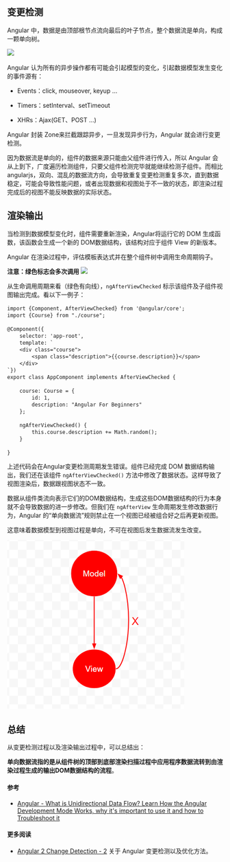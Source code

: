 ## 变更检测
Angular 中，数据是由顶部根节点流向最后的叶子节点，整个数据流是单向，构成一颗单向树。

![](https://segmentfault.com/img/bVKTt7?w=1114&h=560)

Angular 认为所有的异步操作都有可能会引起模型的变化，引起数据模型发生变化的事件源有：

- Events：click, mouseover, keyup ...

- Timers：setInterval、setTimeout

- XHRs：Ajax(GET、POST ...)

Angular 封装 Zone来拦截跟踪异步，一旦发现异步行为，Angular 就会进行变更检测。

因为数据流是单向的，组件的数据来源只能由父组件进行传入，所以 Angular 会从上到下，广度遍历检测组件，只要父组件检测完毕就能继续检测子组件。而相比 angularjs，双向、混乱的数据流方向，会导致重复变更检测重复多次，直到数据稳定，可能会导致性能问题，或者出现数据和视图处于不一致的状态，即渲染过程完成后的视图不能反映数据的实际状态。

## 渲染输出
当检测到数据模型变化时，组件需要重新渲染，Angular将运行它的 DOM 生成函数，该函数会生成一个新的 DOM数据结构，该结构对应于组件 View 的新版本。

Angular 在渲染过程中，评估模板表达式并在整个组件树中调用生命周期钩子。

**注意：绿色标志会多次调用**
![](http://images.gitbook.cn/f3fc8050-af2d-11e7-bdfa-890a7a50d411)

从生命调用周期来看（绿色有向线），`ngAfterViewChecked` 标示该组件及子组件视图输出完成。看以下一例子：

```
import {Component, AfterViewChecked} from '@angular/core';
import {Course} from "./course";

@Component({
    selector: 'app-root',
    template: `
    <div class="course">
        <span class="description">{{course.description}}</span>
    </div>
`})
export class AppComponent implements AfterViewChecked {

    course: Course = {
        id: 1,
        description: "Angular For Beginners"
    };

    ngAfterViewChecked() {
        this.course.description += Math.random();
    }

}
```
上述代码会在Angular变更检测周期发生错误。组件已经完成 DOM 数据结构输出，我们还在该组件 `ngAfterViewChecked()` 方法中修改了数据状态。这样导致了视图渲染后，数据跟视图状态不一致。

数据从组件类流向表示它们的DOM数据结构，生成这些DOM数据结构的行为本身就不会导致数据的进一步修改。但我们在 `ngAfterView` 生命周期发生修改数据行为，Angular 的“单向数据流”规则禁止在一个视图已经被组合好之后再更新视图。

这意味着数据模型到视图过程是单向，不可在视图后发生数据流发生改变。

![a](/assets/a.PNG)

## 总结
从变更检测过程以及渲染输出过程中，可以总结出：

**单向数据流指的是从组件树的顶部到底部渲染扫描过程中应用程序数据流转到由渲染过程生成的输出DOM数据结构的流程**。

#### 参考
- [Angular - What is Unidirectional Data Flow? Learn How the Angular Development Mode Works, why it's important to use it and how to Troubleshoot it](https://blog.angular-university.io/angular-2-what-is-unidirectional-data-flow-development-mode/)

#### 更多阅读
- [Angular 2 Change Detection - 2](https://segmentfault.com/a/1190000008754052#articleHeader4) 关于 Angular 变更检测以及优化方法。
